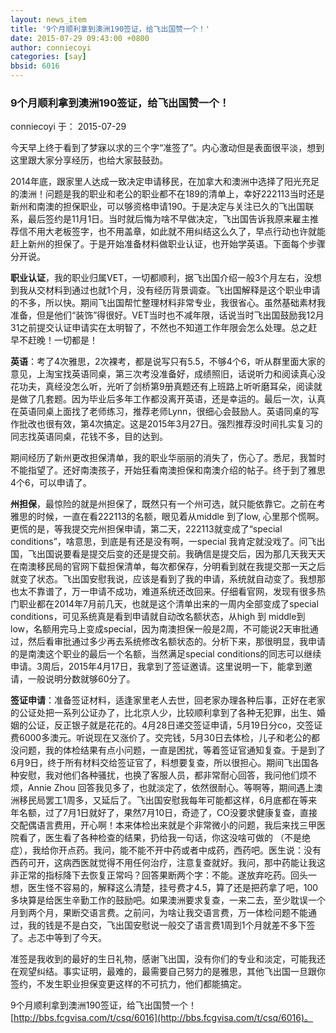 ```yaml
---
layout: news_item
title: '9个月顺利拿到澳洲190签证，给飞出国赞一个！'
date: 2015-07-29 09:43:00 +0800
author: conniecoyi
categories: [say]
bbsid: 6016
---
```


### 9个月顺利拿到澳洲190签证，给飞出国赞一个！

conniecoyi 于： 2015-07-29

今天早上终于看到了梦寐以求的三个字“准签了”。内心激动但是表面很平淡，想到这里跟大家分享经历，也给大家鼓鼓劲。

2014年底，跟家里人达成一致决定申请移民，在加拿大和澳洲中选择了阳光充足的澳洲！问题是我的职业和老公的职业都不在189的清单上，幸好222113当时还是新州和南澳的担保职业，可以够资格申请190。于是决定与关注已久的飞出国联系，最后签约是11月1日。当时就后悔为啥不早做决定，飞出国告诉我原来雇主推荐信不用大老板签字，也不用盖章，如此就不用纠结这么久了，早点行动也许就能赶上新州的担保了。于是开始准备材料做职业认证，也开始学英语。下面每个步骤分开说。

**职业认证**，我的职业归属VET，一切都顺利，据飞出国介绍一般3个月左右，没想到我从交材料到通过也就1个月，没有经历背景调查。飞出国解释是这个职业申请的不多，所以快。期间飞出国帮忙整理材料非常专业，我很省心。虽然基础素材我准备，但是他们“装饰”得很好。VET当时也不减年限，话说当时飞出国鼓励我12月31之前提交认证申请实在太明智了，不然也不知道工作年限会怎么处理。总之赶早不赶晚！一切都是！

**英语**：考了4次雅思，2次裸考，都是说写只有5.5，不够4个6，听从群里面大家的意见，上淘宝找英语同桌，第三次考没准备好，成绩照旧，话说听力和阅读真心没花功夫，真经没怎么听，光听了剑桥第9册真题还有上班路上听听磨耳朵，阅读就是做了几套题。因为毕业后多年工作都没离开英语，还是幸运的。最后一次，认真在英语同桌上面找了老师练习，推荐老师Lynn，很细心会鼓励人。英语同桌的写作批改也很有效，第4次搞定。这是2015年3月27日。强烈推荐没时间扎实复习的同志找英语同桌，花钱不多，目的达到。

期间经历了新州更改担保清单，我的职业华丽丽的消失了，伤心了。悉尼，我暂时不能指望了。还好南澳孩子，开始狂看南澳担保和南澳介绍的帖子。终于到了雅思4个6，可以申请了。

**州担保**，最惊险的就是州担保了，既然只有一个州可选，就只能依靠它。之前在考雅思的时候，一直在看222113的名额，眼见着从middle 到了low, 心里那个慌啊。更慌的是，等我提交完州担保申请，第二天，222113就变成了“special conditions”，啥意思，到底是有还是没有啊，一special 我肯定就没戏了。问飞出国，飞出国说要看是提交后变的还是提交前。我确信是提交后，因为那几天我天天在南澳移民局的官网下载担保清单，每次都保存，分明看到就在我提交那一天之后就变了状态。飞出国安慰我说，应该是看到了我的申请，系统就自动变了。我想那也太不靠谱了，万一申请不成功，难道系统还改回来。仔细看官网，发现有很多热门职业都在2014年7月前几天，也就是这个清单出来的一周内全部变成了special conditions，可见系统真是看到申请就自动改名额状态，从high 到 middle到low，名额用完马上变成special，因为南澳担保一般是2周，不可能说2天审批通过，然后看审批通过多少再去系统修改名额状态的。分析下来，那很明显，我申请的是南澳这个职业的最后一个名额，当然满足special conditions的同志可以继续申请。3周后，2015年4月17日，我拿到了签证邀请。这里说明一下，能拿到邀请，一般说明分数就够60分了。

**签证申请**：准备签证材料，适逢家里老人去世，回老家办理各种后事，正好在老家的公证处把一系列公证办了，比北京人少，比较顺利拿到了各种无犯罪，出生、婚姻的公证，反正银子就是花花的。4月28日递交签证申请，5月19日分co，交签证费6000多澳元。听说现在又涨价了。交完钱，5月30日去体检，儿子和老公的都没问题，我的体检结果有点小问题，一直是困扰，等着签证官通知复查。于是到了6月9日，终于所有材料交给签证官了，料想要复查，所以很担心。期间飞出国各种安慰，我对他们各种骚扰，也换了客服人员，都非常耐心回答，我问他们烦不烦，Annie Zhou 回答我见多了，也就淡定了，依然很耐心。等啊等，期间遇上澳洲移民局罢工1周多，又延后了。飞出国安慰我每年可能都这样，6月底都在等来年名额，过了7月1日就好了，果然7月10日，奇迹了，CO没要求健康复查，直接交配偶语言费用，开心啊！本来体检出来就是个非常微小的问题，我后来找三甲医院看了，医生看了各种检查的结果，扔给我一句话，你这没啥可做的 （不是绝症），我给你开点药。我问，能不能不开中药或者中成药，西药吧。医生说：没有西药可开，这病西医就觉得不用任何治疗，注意复查就好。我问，那中药能让我这非正常的指标降下去恢复正常吗？回答果断两个字：不能。遂放弃吃药。回头一想，医生怪不容易的，解释这么清楚，挂号费才4.5，算了还是把药拿了吧，100多块算是给医生辛勤工作的鼓励吧。如果澳洲要求复查，一来二去，至少耽误一个月到两个月，果断交语言费。之前问，为啥让我交语言费，万一体检问题不能通过，我的钱是不是白交，飞出国安慰说一般交了语言费1周到1个月就差不多下签了。忐忑中等到了今天。

准签是我收到的最好的生日礼物，感谢飞出国，没有你们的专业和淡定，可能我还在观望纠结。事实证明，最难的，最需要自己努力的是雅思，其他飞出国一旦跟你签约，不发生职业担保变更这样的不可抗力，他们都能搞定。

9个月顺利拿到澳洲190签证，给飞出国赞一个！  [http://bbs.fcgvisa.com/t/csq/6016](http://bbs.fcgvisa.com/t/csq/6016)。

